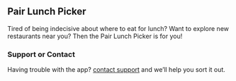 ## Pair Lunch Picker

Tired of being indecisive about where to eat for lunch? Want to explore new restaurants near you? Then the Pair Lunch Picker is for you!

### Support or Contact

Having trouble with the app? [contact support](michael.li@atomicobject.com) and we’ll help you sort it out.
